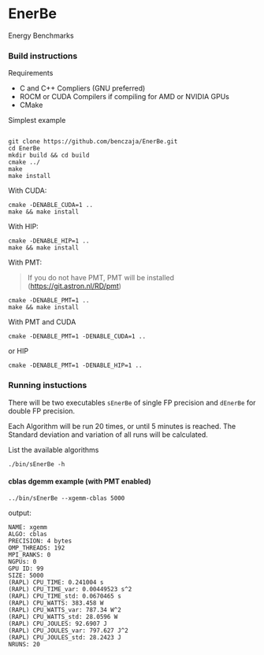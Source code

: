 # EnerBe
Energy Benchmarks


### Build instructions

Requirements
- C and C++ Compliers (GNU preferred)
- ROCM or CUDA Compilers if compiling for AMD or NVIDIA GPUs
- CMake

Simplest example
```

git clone https://github.com/benczaja/EnerBe.git
cd EnerBe
mkdir build && cd build
cmake ../
make 
make install
```

With CUDA:
```
cmake -DENABLE_CUDA=1 ..
make && make install
```
With HIP:
```
cmake -DENABLE_HIP=1 ..
make && make install
```
With PMT:
> If you do not have PMT, PMT will be installed (https://git.astron.nl/RD/pmt)
```
cmake -DENABLE_PMT=1 ..
make && make install
```
With PMT and CUDA 
```
cmake -DENABLE_PMT=1 -DENABLE_CUDA=1 ..
```
or HIP
```
cmake -DENABLE_PMT=1 -DENABLE_HIP=1 ..
```

### Running instuctions

There will be two executables `sEnerBe` of single FP precision and `dEnerBe` for double FP precision.

Each Algorithm will be run 20 times, or until 5 minutes is reached. The Standard deviation and variation of all runs will be calculated.

List the available algorithms
```
./bin/sEnerBe -h
```
#### cblas dgemm example (with PMT enabled)

```
../bin/sEnerBe --xgemm-cblas 5000
```
output:
```
NAME: xgemm
ALGO: cblas
PRECISION: 4 bytes
OMP_THREADS: 192
MPI_RANKS: 0
NGPUs: 0
GPU ID: 99
SIZE: 5000
(RAPL) CPU_TIME: 0.241004 s
(RAPL) CPU_TIME_var: 0.00449523 s^2
(RAPL) CPU_TIME_std: 0.0670465 s
(RAPL) CPU_WATTS: 383.458 W
(RAPL) CPU_WATTS_var: 787.34 W^2
(RAPL) CPU_WATTS_std: 28.0596 W
(RAPL) CPU_JOULES: 92.6907 J
(RAPL) CPU_JOULES_var: 797.627 J^2
(RAPL) CPU_JOULES_std: 28.2423 J
NRUNS: 20
```



